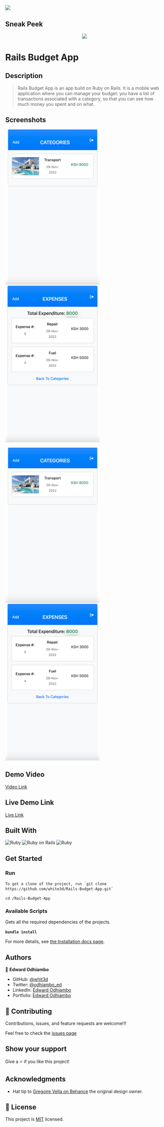 ![](https://img.shields.io/badge/Microverse-blueviolet)

## Sneak Peek

<p align="center">
  <img src="https://media.giphy.com/media/wOvgSQVwgMRSUfgyxb/giphy.gif" />
</p>

# Rails Budget App

## Description

> Rails Budget App is an app build on Ruby on Rails. It is a mobile web application where you can manage your budget: you have a list of transactions associated with a category, so that you can see how much money you spent and on what.

## Screenshots

<p float="left">
  <img src="/b3.png" width="300" />
  <img src="/b4.png" width="300" />
</p>
<p float="left">
  <img src="/b3.png" width="300" />
  <img src="/b4.png" width="300" />
</p>

## Demo Video

[Video Link](https://loom.com/share/96758514a8f94be9b52ebe052f671c7c)

## Live Demo Link

[Live Link](https://rails-budget-app-white3d.herokuapp.com/)

## Built With

![Ruby](https://icongr.am/devicon/ruby-original.svg?size=50&color=currentColor)
![Ruby on Rails](https://icongr.am/devicon/rails-original-wordmark.svg?size=50&color=currentColor)
![Ruby](https://icongr.am/devicon/postgresql-original.svg?size=50&color=currentColor)

## Get Started

### Run

```
To get a clone of the project, run `git clone https://github.com/white3d/Rails-Budget-App.git`
```

```
cd /Rails-Budget-App
```


### Available Scripts

Gets all the required dependencies of the projects.

**`bundle install`**

For more details, see [the Installation docs page](https://www.ruby-lang.org/en/).

## Authors

👤 **Edward Odhiambo**

- GitHub: [@whit3d](https://github.com/white3d)
- Twitter: [@odhiambo_ed](https://twitter.com/odhiambo_ed)
- LinkedIn: [Edward Odhiambo](https://www.linkedin.com/in/edward-odhiambo-6a462a21b/)
- Portfolio: [Edward Odhiambo](https://edwardodhiambo.com/)

## 🤝 Contributing

Contributions, issues, and feature requests are welcome!!!

Feel free to check the [issues page](https://github.com/white3d/Rails-Budget-App/issues)

## Show your support

Give a ⭐️ if you like this project!

## Acknowledgments

- Hat tip to [Gregoire Vella on Behance](https://www.behance.net/gregoirevella) the original design owner.

## 📝 License

This project is [MIT](./LICENSE) licensed.
